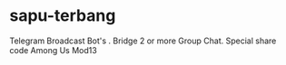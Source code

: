 # sapu-terbang
Telegram Broadcast Bot's . Bridge 2 or more Group Chat. Special share code Among Us Mod13
